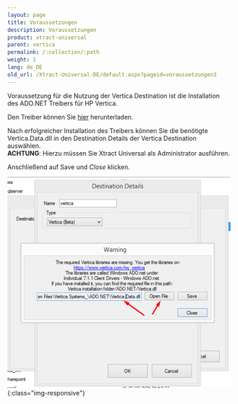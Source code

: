 ```yaml
---
layout: page
title: Voraussetzungen
description: Voraussetzungen
product: xtract-universal
parent: vertica
permalink: /:collection/:path
weight: 1
lang: de_DE
old_url: /Xtract-Universal-DE/default.aspx?pageid=voraussetzungen3
---
```


Voraussetzung für die Nutzung der Vertica Destination ist die Installation des ADO.NET Treibers für HP Vertica.

Den Treiber können Sie [hier]() herunterladen.

Nach erfolgreicher Installation des Treibers können Sie die benötigte Vertica.Data.dll in den Destination Details der Vertica Destination auswählen.<br>
**ACHTUNG**: Hierzu müssen Sie Xtract Universal als Administrator ausführen.

Anschließend auf Save und *Close* klicken.

![XU_Vertica_driver](/img/content/XU_Vertica_driver.png){:class="img-responsive"}
